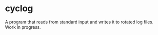 # cyclog

A program that reads from standard input and writes it to rotated log files. Work in progress.